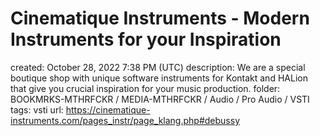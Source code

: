 # Cinematique Instruments - Modern Instruments for your Inspiration

created: October 28, 2022 7:38 PM (UTC)
description: We are a special boutique shop with unique software instruments for Kontakt and HALion that give you crucial inspiration for your music production.
folder: BOOKMRKS-MTHRFCKR / MEDIA-MTHRFCKR / Audio / Pro Audio / VSTI
tags: vsti
url: https://cinematique-instruments.com/pages_instr/page_klang.php#debussy